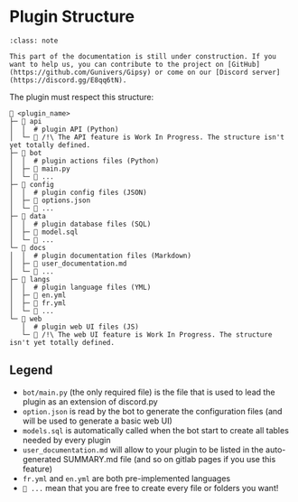# Plugin Structure

```{admonition} 🤝 Help us building this project!
:class: note

This part of the documentation is still under construction. If you want to help us, you can contribute to the project on [GitHub](https://github.com/Gunivers/Gipsy) or come on our [Discord server](https://discord.gg/E8qq6tN).
```

The plugin must respect this structure:
```
📁 <plugin_name>
├─ 📁 api
│  │  # plugin API (Python)
│  └─ 📄 /!\ The API feature is Work In Progress. The structure isn't yet totally defined.
├─ 📁 bot
│  │  # plugin actions files (Python)
│  ├─ 📄 main.py
│  └─ 📄 ...
├─ 📁 config
│  │  # plugin config files (JSON)
│  ├─ 📄 options.json
│  └─ 📄 ...
├─ 📁 data
│  │  # plugin database files (SQL)
│  ├─ 📄 model.sql
│  └─ 📄 ...
└─ 📁 docs
│  │  # plugin documentation files (Markdown)
│  ├─ 📄 user_documentation.md
│  └─ 📄 ...
├─ 📁 langs
│  │  # plugin language files (YML)
│  ├─ 📄 en.yml
│  ├─ 📄 fr.yml
│  └─ 📄 ...
└─ 📁 web
   │  # plugin web UI files (JS)
   └─ 📄 /!\ The web UI feature is Work In Progress. The structure isn't yet totally defined.
```

## Legend

* `bot/main.py` (the only required file) is the file that is used to lead the plugin as an extension of discord.py
* `option.json` is read by the bot to generate the configuration files (and will be used to generate a basic web UI)
* `models.sql` is automatically called when the bot start to create all tables needed by every plugin
* `user_documentation.md` will allow to your plugin to be listed in the auto-generated SUMMARY.md file (and so on gitlab pages if you use this feature)
* `fr.yml` and `en.yml` are both pre-implemented languages
* `📄 ...` mean that you are free to create every file or folders you want!